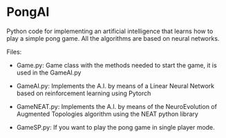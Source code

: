 # PongAI

Python code for implementing an artificial intelligence that learns how to play a simple pong game. All the algorithms are based on neural networks.

Files:

- Game.py: Game class with the methods needed to start the game, it is used in the GameAI.py

- GameAI.py: Implements the A.I. by means of a Linear Neural Network based on reinforcement learning using Pytorch

- GameNEAT.py: Implements the A.I. by means of the NeuroEvolution of Augmented Topologies algorithm using the NEAT python library

- GameSP.py: If you want to play the pong game in single player mode.

